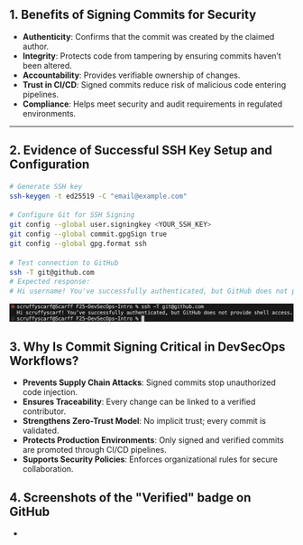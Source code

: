  ## 1. Benefits of Signing Commits for Security
- **Authenticity**: Confirms that the commit was created by the claimed author.  
- **Integrity**: Protects code from tampering by ensuring commits haven’t been altered.  
- **Accountability**: Provides verifiable ownership of changes.  
- **Trust in CI/CD**: Signed commits reduce risk of malicious code entering pipelines.  
- **Compliance**: Helps meet security and audit requirements in regulated environments.  

---

## 2. Evidence of Successful SSH Key Setup and Configuration
```bash
# Generate SSH key
ssh-keygen -t ed25519 -C "email@example.com"

# Configure Git for SSH Signing
git config --global user.signingkey <YOUR_SSH_KEY>
git config --global commit.gpgSign true
git config --global gpg.format ssh

# Test connection to GitHub
ssh -T git@github.com
# Expected response:
# Hi username! You've successfully authenticated, but GitHub does not provide shell access.
```
![text](Success.png)

## 3. Why Is Commit Signing Critical in DevSecOps Workflows?

- **Prevents Supply Chain Attacks**: Signed commits stop unauthorized code injection.  
- **Ensures Traceability**: Every change can be linked to a verified contributor.  
- **Strengthens Zero-Trust Model**: No implicit trust; every commit is validated.  
- **Protects Production Environments**: Only signed and verified commits are promoted through CI/CD pipelines.  
- **Supports Security Policies**: Enforces organizational rules for secure collaboration.  

## 4. Screenshots of the "Verified" badge on GitHub

-
